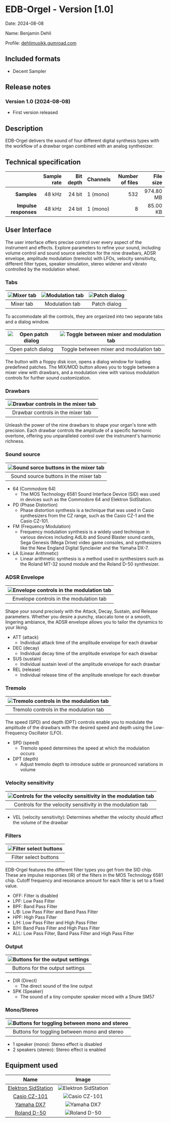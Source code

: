 # EDB-Orgel - Version [1.0]

Date: 2024-08-08

Name: Benjamin Dehli

Profile: [dehlimusikk.gumroad.com][Gumroad profile]

## Included formats

- Decent Sampler

## Release notes

### Version 1.0 (2024-08-08)

- First version released

## Description

EDB-Orgel delivers the sound of four different digital synthesis types with the workflow of a drawbar organ combined with an analog synthesizer.

## Technical specification

|                       | Sample rate | Bit depth | Channels   | Number of files | File size |
|----------------------:|------------:|----------:|------------|----------------:|----------:|
|           **Samples** |      48 kHz |    24 bit | 1 (mono)   |             532 | 974.80 MB |
| **Impulse responses** |      48 kHz |    24 bit | 1 (mono)   |               8 |  85.00 KB |

## User Interface

The user interface offers precise control over every aspect of the instrument and effects.
Explore parameters to refine your sound, including volume control and sound source selection for the nine drawbars, ADSR envelope, amplitude modulation (tremolo) with LFOs, velocity sensitivity, different filter types, speaker simulation, stereo widener and vibrato controlled by the modulation wheel.

### Tabs

|![Mixer tab](/Screenshots/edb-orgel_mixer.png)|![Modulation tab](/Screenshots/edb-orgel_modulation.png)|![Patch dialog](/Screenshots/edb-orgel_load-patch.png)|
|:--------------------------------------------:|:------------------------------------------------------:|:----------------------------------------------------:|
|                  Mixer tab                   |                     Modulation tab                     |                     Patch dialog                     |

To accommodate all the controls, they are organized into two separate tabs and a dialog window.

|![Open patch dialog](/Screenshots/button_load-patch.png)|![Toggle between mixer and modulation tab](/Screenshots/button_mixer-modulation.png)|
|:------------------------------------------------------:|:----------------------------------------------------------------------------------:|
|                    Open patch dialog                   |                       Toggle between mixer and modulation tab                      |

The button with a floppy disk icon, opens a dialog window for loading predefined patches. The MIX/MOD button allows you to toggle between a mixer view with drawbars, and a modulation view with various modulation controls for further sound customization.

### Drawbars

|![Drawbar controls in the mixer tab](/Screenshots/drawbars.png)|
|:--:|
|Drawbar controls in the mixer tab|

Unleash the power of the nine drawbars to shape your organ's tone with precision. Each drawbar controls the amplitude of a specific harmonic overtone, offering you unparalleled control over the instrument's harmonic richness.

### Sound source

|![Sound sorce buttons in the mixer tab](/Screenshots/sound-source.png)|
|:--:|
|Sound source buttons in the mixer tab|

- 64 (Commodore 64)
  - The MOS Technology 6581 Sound Interface Device (SID) was used in devices such as the Commodore 64 and Elektron SidStation.
- PD (Phase Distortion)
  - Phase distortion synthesis is a technique that was used in Casio synthesizers from the CZ range, such as the Casio CZ-1 and the Casio CZ-101.
- FM (Frequency Modulation)
  - Frequency modulation synthesis is a widely used technique in various devices including AdLib and Sound Blaster sound cards, Sega Genesis (Mega Drive) video game consoles, and synthesizers like the New England Digital Synclavier and the Yamaha DX-7.
- LA (Linear Arithmetic)
  - Linear arithmetic synthesis is a method used in synthesizers such as the Roland MT-32 sound module and the Roland D-50 synthesizer.

### ADSR Envelope

|![Envelope controls in the modulation tab](/Screenshots/envelope.png)|
|:--:|
|Envelope controls in the modulation tab|

Shape your sound precisely with the Attack, Decay, Sustain, and Release parameters. Whether you desire a punchy, staccato tone or a smooth, lingering ambiance, the ADSR envelope allows you to tailor the dynamics to your liking.

- ATT (attack)
  - Individual attack time of the amplitude envelope for each drawbar
- DEC (decay)
  - Individual decay time of the amplitude envelope for each drawbar
- SUS (sustain)
  - Individual sustain level of the amplitude envelope for each drawbar
- REL (release)
  - Individual release time of the amplitude envelope for each drawbar

### Tremolo

|![Tremolo controls in the modulation tab](/Screenshots/tremolo.png)|
|:--:|
|Tremolo controls in the modulation tab|

The speed (SPD) and depth (DPT) controls enable you to modulate the amplitude of the drawbars with the desired speed and depth using the Low-Frequency Oscillator (LFO).

- SPD (speed)
  - Tremolo speed determines the speed at which the modulation occurs
- DPT (depth)
  - Adjust tremolo depth to introduce subtle or pronounced variations in volume

### Velocity sensitivity

|![Controls for the velocity sensitivity in the modulation tab](/Screenshots/velocity-sensitivity.png)|
|:--:|
|Controls for the velocity sensitivity in the modulation tab|

- VEL (velocity sensitivity): Determines whether the velocity should affect the volume of the drawbar

### Filters

|![Filter select buttons](/Screenshots/button_filters.png)|
|:--:|
|Filter select buttons|

EDB-Orgel features the different filter types you get from the SID chip. These are impulse responses (IR) of the filters in the MOS Technology 6581 chip. Cutoff frequency and resonance amount for each filter is set to a fixed value.

- OFF: Filter is disabled
- LPF: Low Pass Filter
- BPF: Band Pass Filter
- L/B: Low Pass Filter and Band Pass Filter
- HPF: High Pass Filter
- L/H: Low Pass Filter and High Pass Filter
- B/H: Band Pass Filter and High Pass Filter
- ALL: Low Pass Filter, Band Pass Filter and High Pass Filter

### Output

|![Buttons for the output settings](/Screenshots/button_direct-speaker.png)|
|:--:|
|Buttons for the output settings|

- DIR (Direct)
  - The direct sound of the line output
- SPK (Speaker)
  - The sound of a tiny computer speaker miced with a Shure SM57

### Mono/Stereo

|![Buttons for toggling between mono and stereo](/Screenshots/button_mono-stereo.png)|
|:--:|
|Buttons for toggling between mono and stereo|

- 1 speaker (mono): Stereo effect is disabled
- 2 speakers (stereo): Stereo effect is enabled

## Equipment used

|                    Name                    |                            Image                           |
| :----------------------------------------: | :--------------------------------------------------------: |
| [Elektron SidStation][Elektron SidStation] | ![Elektron SidStation](/Equipment/elektron-sidstation.jpg) |
|        [Casio CZ-101][Casio CZ-101]        |        ![Casio CZ-101](/Equipment/casio-cz-101.jpg)        |
|          [Yamaha DX7][Yamaha DX7]          |          ![Yamaha DX7](/Equipment/yamaha-dx7.jpg)          |
|         [Roland D-50][Roland D-50]         |         ![Roland D-50](/Equipment/roland-d-50.jpg)         |

[Gumroad profile]: https://dehlimusikk.gumroad.com/
[Elektron SidStation]: https://www.dehlimusikk.no/equipment/instruments/elektron-sidstation/
[Casio CZ-101]: https://www.dehlimusikk.no/equipment/instruments/casio-cz-101/
[Yamaha DX7]: https://www.dehlimusikk.no/equipment/instruments/yamaha-dx7/
[Roland D-50]: https://www.dehlimusikk.no/equipment/instruments/roland-d-50/
